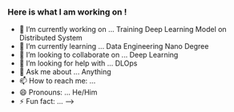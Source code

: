 ### Here is what I am working on !


- 🔭 I’m currently working on ... Training Deep Learning Model on Distributed System
- 🌱 I’m currently learning ... Data Engineering Nano Degree
- 👯 I’m looking to collaborate on ... Deep Learning
- 🤔 I’m looking for help with ... DLOps
- 💬 Ask me about ... Anything
- 📫 How to reach me: ...
- 😄 Pronouns: ... He/Him
- ⚡ Fun fact: ...
-->
